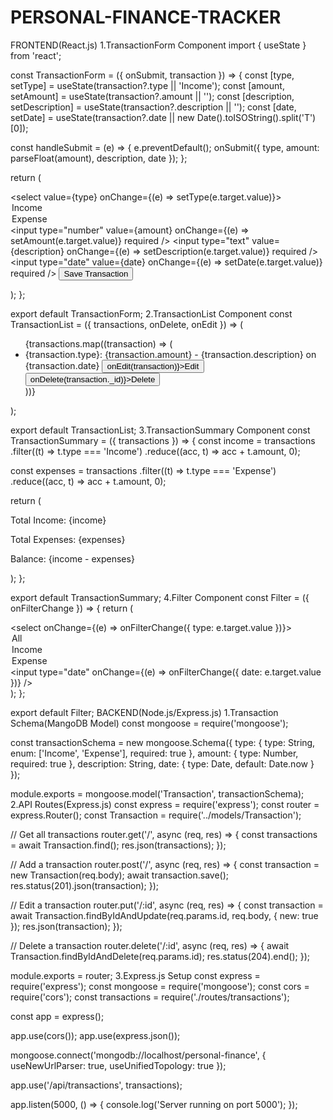 # PERSONAL-FINANCE-TRACKER
FRONTEND(React.js)
1.TransactionForm Component
import { useState } from 'react';

const TransactionForm = ({ onSubmit, transaction }) => {
  const [type, setType] = useState(transaction?.type || 'Income');
  const [amount, setAmount] = useState(transaction?.amount || '');
  const [description, setDescription] = useState(transaction?.description || '');
  const [date, setDate] = useState(transaction?.date || new Date().toISOString().split('T')[0]);

  const handleSubmit = (e) => {
    e.preventDefault();
    onSubmit({ type, amount: parseFloat(amount), description, date });
  };

  return (
    <form onSubmit={handleSubmit}>
      <select value={type} onChange={(e) => setType(e.target.value)}>
        <option value="Income">Income</option>
        <option value="Expense">Expense</option>
      </select>
      <input type="number" value={amount} onChange={(e) => setAmount(e.target.value)} required />
      <input type="text" value={description} onChange={(e) => setDescription(e.target.value)} required />
      <input type="date" value={date} onChange={(e) => setDate(e.target.value)} required />
      <button type="submit">Save Transaction</button>
    </form>
  );
};

export default TransactionForm;
2.TransactionList Component
const TransactionList = ({ transactions, onDelete, onEdit }) => (
  <ul>
    {transactions.map((transaction) => (
      <li key={transaction._id}>
        {transaction.type}: {transaction.amount} - {transaction.description} on {transaction.date}
        <button onClick={() => onEdit(transaction)}>Edit</button>
        <button onClick={() => onDelete(transaction._id)}>Delete</button>
      </li>
    ))}
  </ul>
);

export default TransactionList;
3.TransactionSummary Component
const TransactionSummary = ({ transactions }) => {
  const income = transactions
    .filter((t) => t.type === 'Income')
    .reduce((acc, t) => acc + t.amount, 0);

  const expenses = transactions
    .filter((t) => t.type === 'Expense')
    .reduce((acc, t) => acc + t.amount, 0);

  return (
    <div>
      <p>Total Income: {income}</p>
      <p>Total Expenses: {expenses}</p>
      <p>Balance: {income - expenses}</p>
    </div>
  );
};

export default TransactionSummary;
4.Filter Component
const Filter = ({ onFilterChange }) => {
  return (
    <div>
      <select onChange={(e) => onFilterChange({ type: e.target.value })}>
        <option value="">All</option>
        <option value="Income">Income</option>
        <option value="Expense">Expense</option>
      </select>
      <input type="date" onChange={(e) => onFilterChange({ date: e.target.value })} />
    </div>
  );
};

export default Filter;
BACKEND(Node.js/Express.js)
1.Transaction Schema(MangoDB Model)
const mongoose = require('mongoose');

const transactionSchema = new mongoose.Schema({
  type: {
    type: String,
    enum: ['Income', 'Expense'],
    required: true
  },
  amount: {
    type: Number,
    required: true
  },
  description: String,
  date: {
    type: Date,
    default: Date.now
  }
});

module.exports = mongoose.model('Transaction', transactionSchema);
2.API Routes(Express.js)
const express = require('express');
const router = express.Router();
const Transaction = require('../models/Transaction');

// Get all transactions
router.get('/', async (req, res) => {
  const transactions = await Transaction.find();
  res.json(transactions);
});

// Add a transaction
router.post('/', async (req, res) => {
  const transaction = new Transaction(req.body);
  await transaction.save();
  res.status(201).json(transaction);
});

// Edit a transaction
router.put('/:id', async (req, res) => {
  const transaction = await Transaction.findByIdAndUpdate(req.params.id, req.body, { new: true });
  res.json(transaction);
});

// Delete a transaction
router.delete('/:id', async (req, res) => {
  await Transaction.findByIdAndDelete(req.params.id);
  res.status(204).end();
});

module.exports = router;
3.Express.js Setup
const express = require('express');
const mongoose = require('mongoose');
const cors = require('cors');
const transactions = require('./routes/transactions');

const app = express();

app.use(cors());
app.use(express.json());

mongoose.connect('mongodb://localhost/personal-finance', { useNewUrlParser: true, useUnifiedTopology: true });

app.use('/api/transactions', transactions);

app.listen(5000, () => {
  console.log('Server running on port 5000');
});
